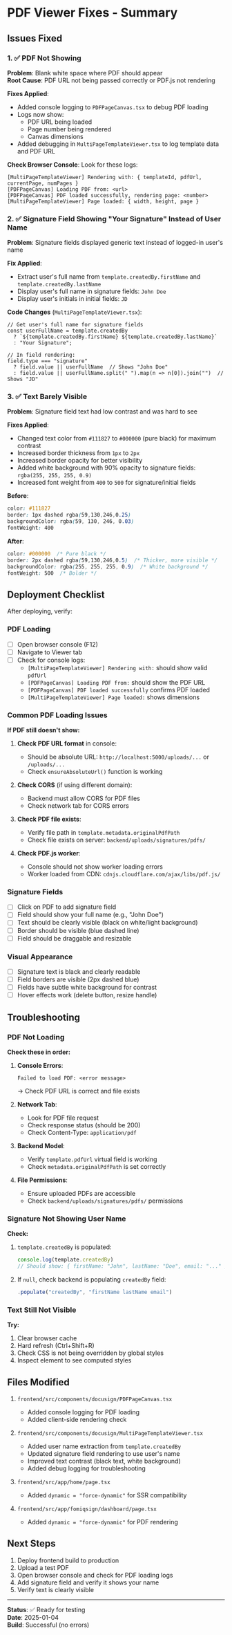 # PDF Viewer Fixes - Summary

## Issues Fixed

### 1. ✅ PDF Not Showing
**Problem**: Blank white space where PDF should appear  
**Root Cause**: PDF URL not being passed correctly or PDF.js not rendering

**Fixes Applied**:
- Added console logging to `PDFPageCanvas.tsx` to debug PDF loading
- Logs now show:
  - PDF URL being loaded
  - Page number being rendered
  - Canvas dimensions
- Added debugging in `MultiPageTemplateViewer.tsx` to log template data and PDF URL

**Check Browser Console**: Look for these logs:
```
[MultiPageTemplateViewer] Rendering with: { templateId, pdfUrl, currentPage, numPages }
[PDFPageCanvas] Loading PDF from: <url>
[PDFPageCanvas] PDF loaded successfully, rendering page: <number>
[MultiPageTemplateViewer] Page loaded: { width, height, page }
```

### 2. ✅ Signature Field Showing "Your Signature" Instead of User Name
**Problem**: Signature fields displayed generic text instead of logged-in user's name

**Fix Applied**:
- Extract user's full name from `template.createdBy.firstName` and `template.createdBy.lastName`
- Display user's full name in signature fields: `John Doe`
- Display user's initials in initial fields: `JD`

**Code Changes** (`MultiPageTemplateViewer.tsx`):
```tsx
// Get user's full name for signature fields
const userFullName = template.createdBy 
  ? `${template.createdBy.firstName} ${template.createdBy.lastName}`
  : "Your Signature";

// In field rendering:
field.type === "signature" 
  ? field.value || userFullName  // Shows "John Doe"
  : field.value || userFullName.split(" ").map(n => n[0]).join("")  // Shows "JD"
```

### 3. ✅ Text Barely Visible
**Problem**: Signature field text had low contrast and was hard to see

**Fixes Applied**:
- Changed text color from `#111827` to `#000000` (pure black) for maximum contrast
- Increased border thickness from `1px` to `2px`
- Increased border opacity for better visibility
- Added white background with 90% opacity to signature fields: `rgba(255, 255, 255, 0.9)`
- Increased font weight from `400` to `500` for signature/initial fields

**Before**:
```css
color: #111827
border: 1px dashed rgba(59,130,246,0.25)
backgroundColor: rgba(59, 130, 246, 0.03)
fontWeight: 400
```

**After**:
```css
color: #000000  /* Pure black */
border: 2px dashed rgba(59,130,246,0.5)  /* Thicker, more visible */
backgroundColor: rgba(255, 255, 255, 0.9)  /* White background */
fontWeight: 500  /* Bolder */
```

## Deployment Checklist

After deploying, verify:

### PDF Loading
- [ ] Open browser console (F12)
- [ ] Navigate to Viewer tab
- [ ] Check for console logs:
  - `[MultiPageTemplateViewer] Rendering with:` should show valid `pdfUrl`
  - `[PDFPageCanvas] Loading PDF from:` should show the PDF URL
  - `[PDFPageCanvas] PDF loaded successfully` confirms PDF loaded
  - `[MultiPageTemplateViewer] Page loaded:` shows dimensions

### Common PDF Loading Issues

**If PDF still doesn't show:**

1. **Check PDF URL format** in console:
   - Should be absolute URL: `http://localhost:5000/uploads/...` or `/uploads/...`
   - Check `ensureAbsoluteUrl()` function is working

2. **Check CORS** (if using different domain):
   - Backend must allow CORS for PDF files
   - Check network tab for CORS errors

3. **Check PDF file exists**:
   - Verify file path in `template.metadata.originalPdfPath`
   - Check file exists on server: `backend/uploads/signatures/pdfs/`

4. **Check PDF.js worker**:
   - Console should not show worker loading errors
   - Worker loaded from CDN: `cdnjs.cloudflare.com/ajax/libs/pdf.js/`

### Signature Fields
- [ ] Click on PDF to add signature field
- [ ] Field should show your full name (e.g., "John Doe")
- [ ] Text should be clearly visible (black on white/light background)
- [ ] Border should be visible (blue dashed line)
- [ ] Field should be draggable and resizable

### Visual Appearance
- [ ] Signature text is black and clearly readable
- [ ] Field borders are visible (2px dashed blue)
- [ ] Fields have subtle white background for contrast
- [ ] Hover effects work (delete button, resize handle)

## Troubleshooting

### PDF Not Loading

**Check these in order:**

1. **Console Errors**:
   ```
   Failed to load PDF: <error message>
   ```
   → Check PDF URL is correct and file exists

2. **Network Tab**:
   - Look for PDF file request
   - Check response status (should be 200)
   - Check Content-Type: `application/pdf`

3. **Backend Model**:
   - Verify `template.pdfUrl` virtual field is working
   - Check `metadata.originalPdfPath` is set correctly

4. **File Permissions**:
   - Ensure uploaded PDFs are accessible
   - Check `backend/uploads/signatures/pdfs/` permissions

### Signature Not Showing User Name

**Check:**
1. `template.createdBy` is populated:
   ```javascript
   console.log(template.createdBy) 
   // Should show: { firstName: "John", lastName: "Doe", email: "..." }
   ```

2. If `null`, check backend is populating `createdBy` field:
   ```javascript
   .populate("createdBy", "firstName lastName email")
   ```

### Text Still Not Visible

**Try:**
1. Clear browser cache
2. Hard refresh (Ctrl+Shift+R)
3. Check CSS is not being overridden by global styles
4. Inspect element to see computed styles

## Files Modified

1. `frontend/src/components/docusign/PDFPageCanvas.tsx`
   - Added console logging for PDF loading
   - Added client-side rendering check

2. `frontend/src/components/docusign/MultiPageTemplateViewer.tsx`
   - Added user name extraction from `template.createdBy`
   - Updated signature field rendering to use user's name
   - Improved text contrast (black text, white background)
   - Added debug logging for troubleshooting

3. `frontend/src/app/home/page.tsx`
   - Added `dynamic = "force-dynamic"` for SSR compatibility

4. `frontend/src/app/fomiqsign/dashboard/page.tsx`
   - Added `dynamic = "force-dynamic"` for PDF rendering

## Next Steps

1. Deploy frontend build to production
2. Upload a test PDF
3. Open browser console and check for PDF loading logs
4. Add signature field and verify it shows your name
5. Verify text is clearly visible

---

**Status**: ✅ Ready for testing  
**Date**: 2025-01-04  
**Build**: Successful (no errors)
